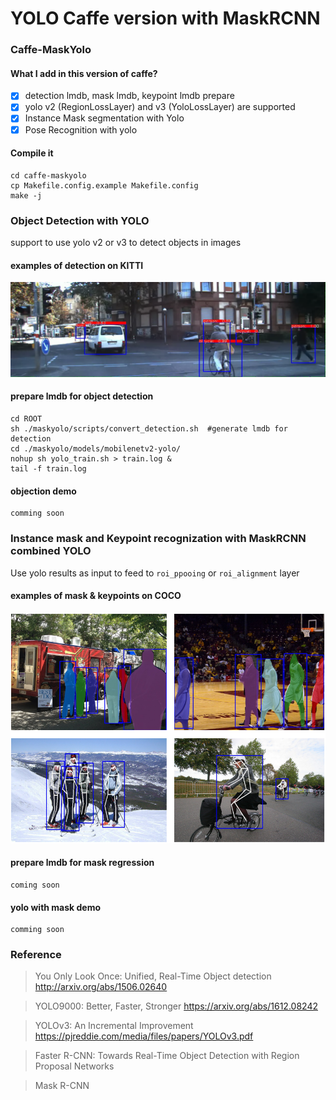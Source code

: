 # YOLO Caffe version with MaskRCNN

### Caffe-MaskYolo

#### What I add in this version of caffe?
- [x] detection lmdb, mask lmdb, keypoint lmdb prepare
- [x] yolo v2 (RegionLossLayer) and v3 (YoloLossLayer) are supported
- [x] Instance Mask segmentation with Yolo
- [x] Pose Recognition with yolo

#### Compile it
```
cd caffe-maskyolo
cp Makefile.config.example Makefile.config
make -j
```

### Object Detection with YOLO
support to use yolo v2 or v3 to detect objects in images
#### examples of detection on KITTI
![](assets/detection1.png)

#### prepare lmdb for object detection 
```
cd ROOT
sh ./maskyolo/scripts/convert_detection.sh  #generate lmdb for detection
cd ./maskyolo/models/mobilenetv2-yolo/
nohup sh yolo_train.sh > train.log &
tail -f train.log
```

#### objection demo
```
comming soon
```


### Instance mask and Keypoint recognization with MaskRCNN combined YOLO

Use yolo results as input to feed to `roi_ppooing` or `roi_alignment` layer 
#### examples of mask & keypoints on COCO
![](assets/mask_keypoints.png)

#### prepare lmdb for mask regression
```
coming soon
```

#### yolo with mask demo
```
comming soon
```

### Reference

> You Only Look Once: Unified, Real-Time Object detection http://arxiv.org/abs/1506.02640

> YOLO9000: Better, Faster, Stronger https://arxiv.org/abs/1612.08242

> YOLOv3: An Incremental Improvement https://pjreddie.com/media/files/papers/YOLOv3.pdf

> Faster R-CNN: Towards Real-Time Object Detection with Region Proposal Networks

> Mask R-CNN 

